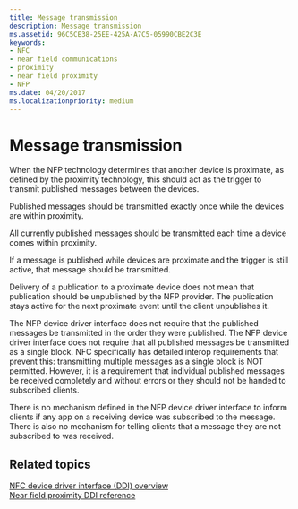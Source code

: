 ```yaml
---
title: Message transmission
description: Message transmission
ms.assetid: 96C5CE38-25EE-425A-A7C5-05990CBE2C3E
keywords:
- NFC
- near field communications
- proximity
- near field proximity
- NFP
ms.date: 04/20/2017
ms.localizationpriority: medium
---
```


# Message transmission


When the NFP technology determines that another device is proximate, as defined by the proximity technology, this should act as the trigger to transmit published messages between the devices.

Published messages should be transmitted exactly once while the devices are within proximity.

All currently published messages should be transmitted each time a device comes within proximity.

If a message is published while devices are proximate and the trigger is still active, that message should be transmitted.

Delivery of a publication to a proximate device does not mean that publication should be unpublished by the NFP provider. The publication stays active for the next proximate event until the client unpublishes it.

The NFP device driver interface does not require that the published messages be transmitted in the order they were published. The NFP device driver interface does not require that all published messages be transmitted as a single block. NFC specifically has detailed interop requirements that prevent this: transmitting multiple messages as a single block is NOT permitted. However, it is a requirement that individual published messages be received completely and without errors or they should not be handed to subscribed clients.

There is no mechanism defined in the NFP device driver interface to inform clients if any app on a receiving device was subscribed to the message. There is also no mechanism for telling clients that a message they are not subscribed to was received.

 

 
## Related topics
[NFC device driver interface (DDI) overview](https://docs.microsoft.com/windows-hardware/drivers/ddi/index)  
[Near field proximity DDI reference](https://docs.microsoft.com/windows-hardware/drivers/ddi/index)  

